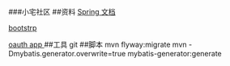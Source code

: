 ###小宅社区
##资料
[Spring 文档](https://spring.io/guides)

[bootstrp](https://v3.bootcss.com/components/)

[oauth app  ](https://developer.github.com/apps/building-oauth-apps/creating-an-oauth-app/)
##工具
git
##脚本
mvn flyway:migrate
mvn -Dmybatis.generator.overwrite=true mybatis-generator:generate

